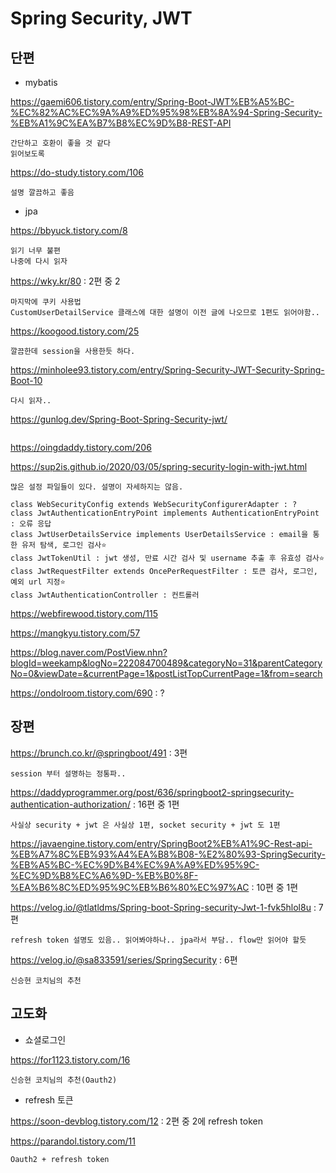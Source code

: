 # Spring Security, JWT

## 단편

- mybatis

https://gaemi606.tistory.com/entry/Spring-Boot-JWT%EB%A5%BC-%EC%82%AC%EC%9A%A9%ED%95%98%EB%8A%94-Spring-Security-%EB%A1%9C%EA%B7%B8%EC%9D%B8-REST-API

```
간단하고 호환이 좋을 것 같다
읽어보도록
```



https://do-study.tistory.com/106

```
설명 깔끔하고 좋음
```



- jpa

https://bbyuck.tistory.com/8

```
읽기 너무 불편
나중에 다시 읽자
```



https://wky.kr/80 : 2편 중 2 

```
마지막에 쿠키 사용법
CustomUserDetailService 클래스에 대한 설명이 이전 글에 나오므로 1편도 읽어야함..
```



https://koogood.tistory.com/25

```
깔끔한데 session을 사용한듯 하다.
```



https://minholee93.tistory.com/entry/Spring-Security-JWT-Security-Spring-Boot-10

```
다시 읽자..
```



https://gunlog.dev/Spring-Boot-Spring-Security-jwt/

```

```



https://oingdaddy.tistory.com/206



https://sup2is.github.io/2020/03/05/spring-security-login-with-jwt.html

```
많은 설정 파일들이 있다. 설명이 자세하지는 않음.

class WebSecurityConfig extends WebSecurityConfigurerAdapter : ?
class JwtAuthenticationEntryPoint implements AuthenticationEntryPoint : 오류 응답
class JwtUserDetailsService implements UserDetailsService : email을 통한 유저 탐색, 로그인 검사⭐
class JwtTokenUtil : jwt 생성, 만료 시간 검사 및 username 추출 후 유효성 검사⭐
class JwtRequestFilter extends OncePerRequestFilter : 토큰 검사, 로그인, 예외 url 지정⭐
class JwtAuthenticationController : 컨트롤러
```



https://webfirewood.tistory.com/115



https://mangkyu.tistory.com/57



https://blog.naver.com/PostView.nhn?blogId=weekamp&logNo=222084700489&categoryNo=31&parentCategoryNo=0&viewDate=&currentPage=1&postListTopCurrentPage=1&from=search



https://ondolroom.tistory.com/690 : ?



## 장편

https://brunch.co.kr/@springboot/491 : 3편

```
session 부터 설명하는 정통파..
```



https://daddyprogrammer.org/post/636/springboot2-springsecurity-authentication-authorization/  : 16편 중 1편

```
사실상 security + jwt 은 사실상 1편, socket security + jwt 도 1편
```



https://javaengine.tistory.com/entry/SpringBoot2%EB%A1%9C-Rest-api-%EB%A7%8C%EB%93%A4%EA%B8%B08-%E2%80%93-SpringSecurity-%EB%A5%BC-%EC%9D%B4%EC%9A%A9%ED%95%9C-%EC%9D%B8%EC%A6%9D-%EB%B0%8F-%EA%B6%8C%ED%95%9C%EB%B6%80%EC%97%AC : 10편 중 1편



https://velog.io/@tlatldms/Spring-boot-Spring-security-Jwt-1-fvk5hlol8u : 7편

```
refresh token 설명도 있음.. 읽어봐야하나.. jpa라서 부담.. flow만 읽어야 할듯
```



https://velog.io/@sa833591/series/SpringSecurity : 6편

```
신승현 코치님의 추천
```



##  고도화

- 쇼셜로그인

https://for1123.tistory.com/16

```
신승현 코치님의 추천(Oauth2)
```



- refresh 토큰

https://soon-devblog.tistory.com/12  : 2편 중 2에 refresh token



https://parandol.tistory.com/11

```
Oauth2 + refresh token
```

